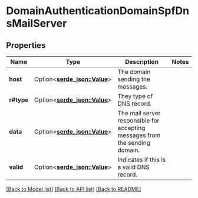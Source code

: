 # DomainAuthenticationDomainSpfDnsMailServer

## Properties

Name | Type | Description | Notes
------------ | ------------- | ------------- | -------------
**host** | Option<[**serde_json::Value**](.md)> | The domain sending the messages. | 
**r#type** | Option<[**serde_json::Value**](.md)> | They type of DNS record. | 
**data** | Option<[**serde_json::Value**](.md)> | The mail server responsible for accepting messages from the sending domain. | 
**valid** | Option<[**serde_json::Value**](.md)> | Indicates if this is a valid DNS record. | 

[[Back to Model list]](../README.md#documentation-for-models) [[Back to API list]](../README.md#documentation-for-api-endpoints) [[Back to README]](../README.md)


